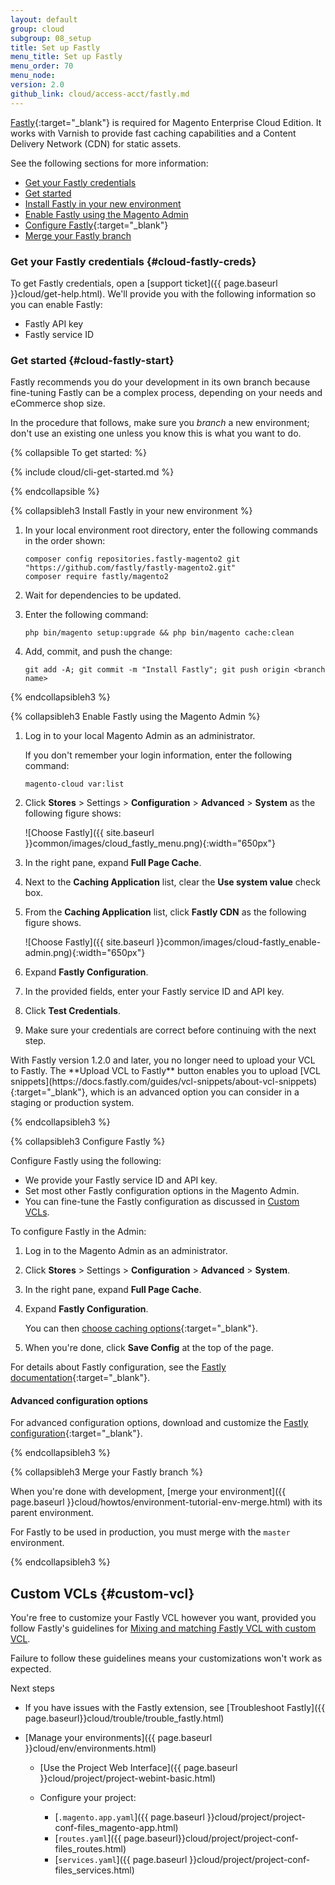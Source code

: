```yaml
---
layout: default
group: cloud
subgroup: 08_setup
title: Set up Fastly
menu_title: Set up Fastly
menu_order: 70
menu_node: 
version: 2.0
github_link: cloud/access-acct/fastly.md
---
```


[Fastly](https://www.fastly.com/why-fastly){:target="_blank"} is required for Magento Enterprise Cloud Edition. It works with Varnish to provide fast caching capabilities and a Content Delivery Network (CDN) for static assets.

See the following sections for more information:

*	[Get your Fastly credentials](#cloud-fastly-creds)
*	[Get started](#cloud-fastly-start)
*	[Install Fastly in your new environment](#cloud-fastly-setup)
*	[Enable Fastly using the Magento Admin](#cloud-fastly-admin)
*	[Configure Fastly](https://github.com/fastly/fastly-magento2/blob/master/Documentation/CONFIGURATION.md#further-configuration-options){:target="_blank"}
*	[Merge your Fastly branch](#cloud-fastly-merge)

### Get your Fastly credentials {#cloud-fastly-creds}
To get Fastly credentials, open a [support ticket]({{ page.baseurl }}cloud/get-help.html). We'll provide you with the following information so you can enable Fastly:

*	Fastly API key
*	Fastly service ID

### Get started {#cloud-fastly-start}
Fastly recommends you do your development in its own branch because fine-tuning Fastly can be a complex process, depending on your needs and eCommerce shop size.

In the procedure that follows, make sure you *branch* a new environment; don't use an existing one unless you know this is what you want to do.

{% collapsible To get started: %}

{% include cloud/cli-get-started.md %}

{% endcollapsible %}

<p id="cloud-fastly-setup"></p>{% collapsibleh3 Install Fastly in your new environment %}

1.	In your local environment root directory, enter the following commands in the order shown:

		composer config repositories.fastly-magento2 git "https://github.com/fastly/fastly-magento2.git"
		composer require fastly/magento2

2.	Wait for dependencies to be updated.
3.	Enter the following command:

		php bin/magento setup:upgrade && php bin/magento cache:clean
3.	Add, commit, and push the change:

		git add -A; git commit -m "Install Fastly"; git push origin <branch name>

{% endcollapsibleh3 %}

<p id="cloud-fastly-admin"></p>{% collapsibleh3 Enable Fastly using the Magento Admin %}


1.	Log in to your local Magento Admin as an administrator. 

	If you don't remember your login information, enter the following command:

		magento-cloud var:list
2.	Click **Stores** > Settings > **Configuration** > **Advanced** > **System** as the following figure shows:

	![Choose Fastly]({{ site.baseurl }}common/images/cloud_fastly_menu.png){:width="650px"}
3.	In the right pane, expand **Full Page Cache**. 
4.	Next to the **Caching Application** list, clear the **Use system value** check box.
5.	From the **Caching Application** list, click **Fastly CDN** as the following figure shows.

	![Choose Fastly]({{ site.baseurl }}common/images/cloud-fastly_enable-admin.png){:width="650px"}
6.	Expand **Fastly Configuration**.
7.	In the provided fields, enter your Fastly service ID and API key.
8.	Click **Test Credentials**.
9.	Make sure your credentials are correct before continuing with the next step.

<div class="bs-callout bs-callout-info" id="info" markdown="1">
With Fastly version 1.2.0 and later, you no longer need to upload your VCL to Fastly. The **Upload VCL to Fastly** button enables you to upload [VCL snippets](https://docs.fastly.com/guides/vcl-snippets/about-vcl-snippets){:target="_blank"}, which is an advanced option you can consider in a staging or production system.
</div>


<!-- After you receive a Magento VCL from Fastly, [upload it to your staging or production system]({{ page.baseurl }}cloud/live/stage-prod-migrate-prereq.html#cloud-live-migrate-fastly).
 -->

{% endcollapsibleh3 %}

<p id="cloud-fastly-config"></p>{% collapsibleh3 Configure Fastly %}

Configure Fastly using the following:

*	We provide your Fastly service ID and API key.
*	Set most other Fastly configuration options in the Magento Admin.
*	You can fine-tune the Fastly configuration as discussed in [Custom VCLs](#custom-vcl).

To configure Fastly in the Admin:

1.	Log in to the Magento Admin as an administrator.
2.	Click **Stores** > Settings > **Configuration** > **Advanced** > **System**.
3.	In the right pane, expand **Full Page Cache**. 
4.	Expand **Fastly Configuration**.

	You can then [choose caching options](https://github.com/fastly/fastly-magento2/blob/master/Documentation/CONFIGURATION.md#configure-the-module){:target="_blank"}.
5.	When you're done, click **Save Config** at the top of the page.

For details about Fastly configuration, see the [Fastly documentation](https://github.com/fastly/fastly-magento2/blob/master/Documentation/CONFIGURATION.md#further-configuration-options){:target="_blank"}.

#### Advanced configuration options
For advanced configuration options, download and customize the [Fastly configuration](https://github.com/fastly/fastly-magento2/blob/master/etc/fastly.vcl){:target="_blank"}.

{% endcollapsibleh3 %}

<p id="cloud-fastly-merge"></p>{% collapsibleh3 Merge your Fastly branch %}
	
When you're done with development, [merge your environment]({{ page.baseurl }}cloud/howtos/environment-tutorial-env-merge.html) with its parent environment.

For Fastly to be used in production, you must merge with the `master` environment.

{% endcollapsibleh3 %}


## Custom VCLs {#custom-vcl}
You're free to customize your Fastly VCL however you want, provided you follow Fastly's guidelines for <a href="https://docs.fastly.com/guides/vcl/mixing-and-matching-fastly-vcl-with-custom-vcl" target="_blank">Mixing and matching Fastly VCL with custom VCL</a>.

Failure to follow these guidelines means your customizations won't work as expected.

Next steps

*	If you have issues with the Fastly extension, see [Troubleshoot Fastly]({{ page.baseurl}}cloud/trouble/trouble_fastly.html)

*	[Manage your environments]({{ page.baseurl }}cloud/env/environments.html)

	*	[Use the Project Web Interface]({{ page.baseurl }}cloud/project/project-webint-basic.html)
	*	Configure your project:

		*	[`.magento.app.yaml`]({{ page.baseurl }}cloud/project/project-conf-files_magento-app.html)
		*	[`routes.yaml`]({{ page.baseurl}}cloud/project/project-conf-files_routes.html)
		*	[`services.yaml`]({{ page.baseurl }}cloud/project/project-conf-files_services.html)



